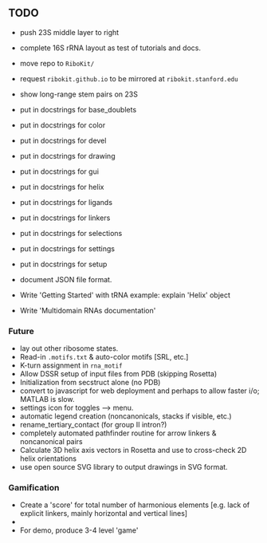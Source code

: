## TODO
* push 23S middle layer to right
* complete 16S rRNA layout as test of tutorials and docs.
* move repo to `RiboKit/`
* request `ribokit.github.io` to be mirrored at `ribokit.stanford.edu`
* show long-range stem pairs on 23S
* put in docstrings for base_doublets
* put in docstrings for color
* put in docstrings for devel
* put in docstrings for drawing
* put in docstrings for gui
* put in docstrings for helix
* put in docstrings for ligands
* put in docstrings for linkers
* put in docstrings for selections
* put in docstrings for settings
* put in docstrings for setup
* document JSON file format.

* Write 'Getting Started' with tRNA example: explain 'Helix' object
* Write 'Multidomain RNAs documentation'

### Future
* lay out other ribosome states.
* Read-in `.motifs.txt` & auto-color motifs [SRL, etc.]
* K-turn assignment in `rna_motif`
* Allow DSSR setup of input files from PDB (skipping Rosetta)
* Initialization from secstruct alone (no PDB)
* convert to javascript for web deployment and perhaps to allow faster i/o; MATLAB is slow.
* settings icon for toggles --> menu.
* automatic legend creation (noncanonicals, stacks if visible, etc.)
* rename_tertiary_contact (for group II intron?)
* completely automated pathfinder routine for arrow linkers & noncanonical pairs
* Calculate 3D helix axis vectors in Rosetta and use to cross-check 2D helix orientations
* use open source SVG library to output drawings in SVG format.
 
### Gamification
* Create a 'score' for total number of harmonious elements [e.g. lack of explicit linkers, mainly horizontal and vertical lines]
* 
* For demo, produce 3-4 level 'game' 

